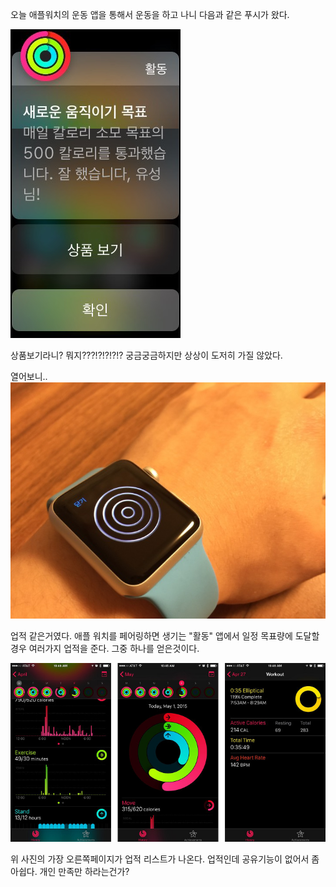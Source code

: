 오늘 애플워치의 운동 앱을 통해서 운동을 하고 나니 다음과 같은 푸시가 왔다.

![apple watch activity](/images/posts/apple_watch_activity_01.png)

상품보기라니? 뭐지???!?!?!?!? 궁금궁금하지만 상상이 도저히 가질 않았다.

열어보니..
![apple watch](/images/posts/apple_watch_hand_on_11.jpg)

업적 같은거였다. 애플 워치를 페어링하면 생기는 "활동" 앱에서 일정 목표량에 도달할경우 여러가지 업적을 준다. 그중 하나를 얻은것이다.

![apple watch](/images/posts/iphone_activity_01.jpg)


위 사진의 가장 오른쪽페이지가 업적 리스트가 나온다. 업적인데 공유기능이 없어서 좀 아쉽다. 개인 만족만 하라는건가?

